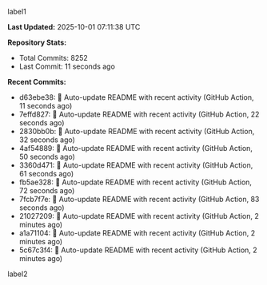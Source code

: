 
label1 
<!-- ACTIVITY_START -->
**Last Updated:** 2025-10-01 07:11:38 UTC

**Repository Stats:**
- Total Commits: 8252
- Last Commit: 11 seconds ago

**Recent Commits:**
- d63ebe38: 🤖 Auto-update README with recent activity (GitHub Action, 11 seconds ago)
- 7effd827: 🤖 Auto-update README with recent activity (GitHub Action, 22 seconds ago)
- 2830bb0b: 🤖 Auto-update README with recent activity (GitHub Action, 32 seconds ago)
- 4af54889: 🤖 Auto-update README with recent activity (GitHub Action, 50 seconds ago)
- 3360d471: 🤖 Auto-update README with recent activity (GitHub Action, 61 seconds ago)
- fb5ae328: 🤖 Auto-update README with recent activity (GitHub Action, 72 seconds ago)
- 7fcb7f7e: 🤖 Auto-update README with recent activity (GitHub Action, 83 seconds ago)
- 21027209: 🤖 Auto-update README with recent activity (GitHub Action, 2 minutes ago)
- a1a71104: 🤖 Auto-update README with recent activity (GitHub Action, 2 minutes ago)
- 5c67c3f4: 🤖 Auto-update README with recent activity (GitHub Action, 2 minutes ago)
<!-- ACTIVITY_END -->

label2
